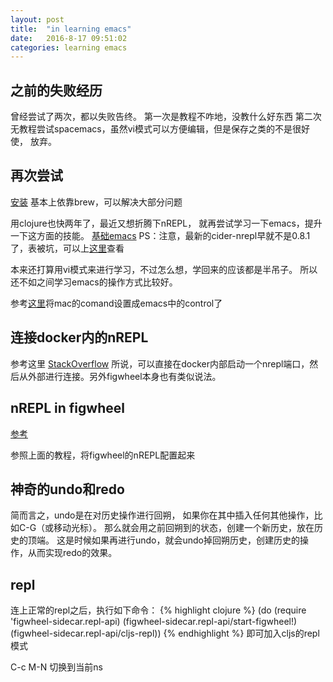 ```yaml
---
layout: post
title:  "in learning emacs"
date:   2016-8-17 09:51:02
categories: learning emacs
---
```


## 之前的失败经历

曾经尝试了两次，都以失败告终。
第一次是教程不咋地，没教什么好东西
第二次无教程尝试spacemacs，虽然vi模式可以方便编辑，但是保存之类的不是很好使，
放弃。

## 再次尝试

[安装](http://clojure-doc.org/articles/tutorials/emacs.html)
基本上依靠brew，可以解决大部分问题

用clojure也快两年了，最近又想折腾下nREPL，
就再尝试学习一下emacs，提升一下这方面的技能。
[基础emacs](http://www.braveclojure.com/basic-emacs/)
PS：注意，最新的cider-nrepl早就不是0.8.1了，表被坑，可以上[这里](https://clojars.org/cider/cider-nrepl)查看

本来还打算用vi模式来进行学习，不过怎么想，学回来的应该都是半吊子。
所以还不如之间学习emacs的操作方式比较好。

参考[这里](http://stackoverflow.com/questions/14905133/how-to-set-cmd-key-binding-in-emacs)将mac的comand设置成emacs中的control了



## 连接docker内的nREPL
参考这里
[StackOverflow](http://stackoverflow.com/questions/22422820/connecting-to-a-headless-nrepl-running-in-a-docker-container-from-another-contai)
所说，可以直接在docker内部启动一个nrepl端口，然后从外部进行连接。另外figwheel本身也有类似说法。


## nREPL in figwheel

[参考](https://github.com/bhauman/lein-figwheel/wiki/Using-the-Figwheel-REPL-within-NRepl)

参照上面的教程，将figwheel的nREPL配置起来

## 神奇的undo和redo

简而言之，undo是在对历史操作进行回朔，
如果你在其中插入任何其他操作，比如C-G（或移动光标）。
那么就会用之前回朔到的状态，创建一个新历史，放在历史的顶端。
这是时候如果再进行undo，就会undo掉回朔历史，创建历史的操作，从而实现redo的效果。

## repl
连上正常的repl之后，执行如下命令：
{% highlight clojure %}
(do (require 'figwheel-sidecar.repl-api)
           (figwheel-sidecar.repl-api/start-figwheel!)
           (figwheel-sidecar.repl-api/cljs-repl))
{% endhighlight %}
即可加入cljs的repl模式

C-c M-N 切换到当前ns
